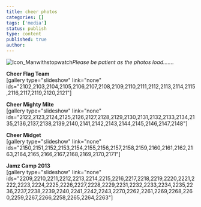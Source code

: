 ```yaml
---
title: cheer photos
categories: []
tags: ['media']
status: publish
type: content
published: true
author: 
---
```

![Icon_Manwithstopwatch](http://mvcowboysfootball.files.wordpress.com/2013/08/icon_manwithstopwatch.jpg)_Please be patient as the photos load......._

**Cheer Flag Team**  
[gallery type="slideshow" link="none" ids="2102,2103,2104,2105,2106,2107,2108,2109,2110,2111,2112,2113,2114,2115,2116,2117,2119,2120,2121"]

**Cheer Mighty Mite**  
[gallery type="slideshow" link="none" ids="2122,2123,2124,2125,2126,2127,2128,2129,2130,2131,2132,2133,2134,2135,2136,2137,2138,2139,2140,2141,2142,2143,2144,2145,2146,2147,2148"]

**Cheer Midget**  
[gallery type="slideshow" link="none" ids="2150,2151,2152,2153,2154,2155,2156,2157,2158,2159,2160,2161,2162,2163,2164,2165,2166,2167,2168,2169,2170,2171"]

**Jamz Camp 2013**  
[gallery type="slideshow" link="none" ids="2209,2210,2211,2212,2213,2214,2215,2216,2217,2218,2219,2220,2221,2222,2223,2224,2225,2226,2227,2228,2229,2231,2232,2233,2234,2235,2236,2237,2238,2239,2240,2241,2242,2243,2270,2262,2261,2269,2268,2260,2259,2267,2266,2258,2265,2264,2263"]

